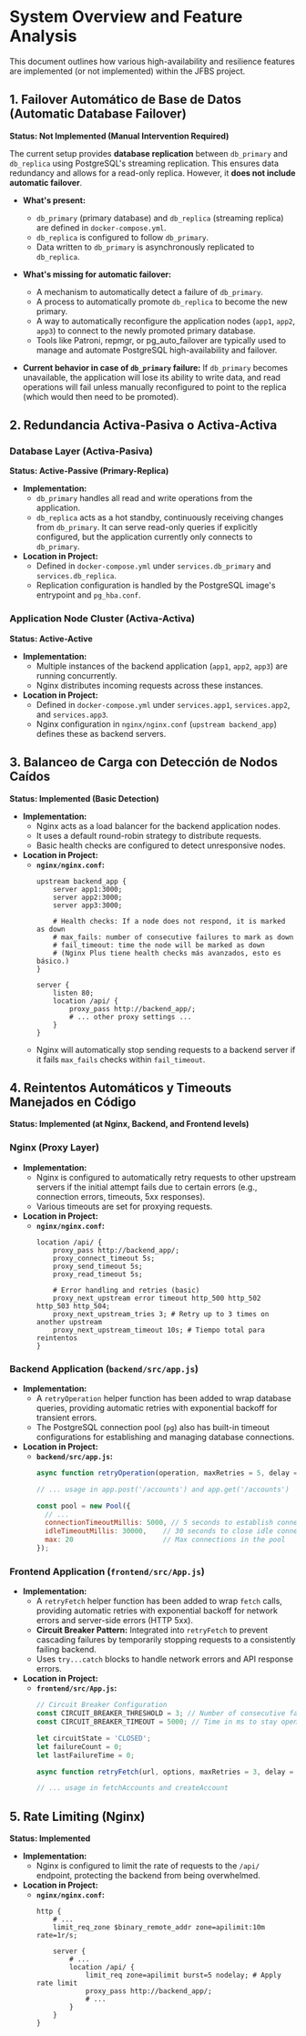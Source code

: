 # System Overview and Feature Analysis

This document outlines how various high-availability and resilience features are implemented (or not implemented) within the JFBS project.

## 1. Failover Automático de Base de Datos (Automatic Database Failover)

**Status: Not Implemented (Manual Intervention Required)**

The current setup provides **database replication** between `db_primary` and `db_replica` using PostgreSQL's streaming replication. This ensures data redundancy and allows for a read-only replica. However, it **does not include automatic failover**.

*   **What's present:**
    *   `db_primary` (primary database) and `db_replica` (streaming replica) are defined in `docker-compose.yml`.
    *   `db_replica` is configured to follow `db_primary`.
    *   Data written to `db_primary` is asynchronously replicated to `db_replica`.

*   **What's missing for automatic failover:**
    *   A mechanism to automatically detect a failure of `db_primary`.
    *   A process to automatically promote `db_replica` to become the new primary.
    *   A way to automatically reconfigure the application nodes (`app1`, `app2`, `app3`) to connect to the newly promoted primary database.
    *   Tools like Patroni, repmgr, or pg_auto_failover are typically used to manage and automate PostgreSQL high-availability and failover.

*   **Current behavior in case of `db_primary` failure:**
    If `db_primary` becomes unavailable, the application will lose its ability to write data, and read operations will fail unless manually reconfigured to point to the replica (which would then need to be promoted).

## 2. Redundancia Activa-Pasiva o Activa-Activa

### Database Layer (Activa-Pasiva)

**Status: Active-Passive (Primary-Replica)**

*   **Implementation:**
    *   `db_primary` handles all read and write operations from the application.
    *   `db_replica` acts as a hot standby, continuously receiving changes from `db_primary`. It can serve read-only queries if explicitly configured, but the application currently only connects to `db_primary`.
*   **Location in Project:**
    *   Defined in `docker-compose.yml` under `services.db_primary` and `services.db_replica`.
    *   Replication configuration is handled by the PostgreSQL image's entrypoint and `pg_hba.conf`.

### Application Node Cluster (Activa-Activa)

**Status: Active-Active**

*   **Implementation:**
    *   Multiple instances of the backend application (`app1`, `app2`, `app3`) are running concurrently.
    *   Nginx distributes incoming requests across these instances.
*   **Location in Project:**
    *   Defined in `docker-compose.yml` under `services.app1`, `services.app2`, and `services.app3`.
    *   Nginx configuration in `nginx/nginx.conf` (`upstream backend_app`) defines these as backend servers.

## 3. Balanceo de Carga con Detección de Nodos Caídos

**Status: Implemented (Basic Detection)**

*   **Implementation:**
    *   Nginx acts as a load balancer for the backend application nodes.
    *   It uses a default round-robin strategy to distribute requests.
    *   Basic health checks are configured to detect unresponsive nodes.
*   **Location in Project:**
    *   **`nginx/nginx.conf`:**
        ```nginx
        upstream backend_app {
            server app1:3000;
            server app2:3000;
            server app3:3000;

            # Health checks: If a node does not respond, it is marked as down
            # max_fails: number of consecutive failures to mark as down
            # fail_timeout: time the node will be marked as down
            # (Nginx Plus tiene health checks más avanzados, esto es básico.)
        }

        server {
            listen 80;
            location /api/ {
                proxy_pass http://backend_app/;
                # ... other proxy settings ...
            }
        }
        ```
    *   Nginx will automatically stop sending requests to a backend server if it fails `max_fails` checks within `fail_timeout`.

## 4. Reintentos Automáticos y Timeouts Manejados en Código

**Status: Implemented (at Nginx, Backend, and Frontend levels)**

### Nginx (Proxy Layer)

*   **Implementation:**
    *   Nginx is configured to automatically retry requests to other upstream servers if the initial attempt fails due to certain errors (e.g., connection errors, timeouts, 5xx responses).
    *   Various timeouts are set for proxying requests.
*   **Location in Project:**
    *   **`nginx/nginx.conf`:**
        ```nginx
        location /api/ {
            proxy_pass http://backend_app/;
            proxy_connect_timeout 5s;
            proxy_send_timeout 5s;
            proxy_read_timeout 5s;

            # Error handling and retries (basic)
            proxy_next_upstream error timeout http_500 http_502 http_503 http_504;
            proxy_next_upstream_tries 3; # Retry up to 3 times on another upstream
            proxy_next_upstream_timeout 10s; # Tiempo total para reintentos
        }
        ```

### Backend Application (`backend/src/app.js`)

*   **Implementation:**
    *   A `retryOperation` helper function has been added to wrap database queries, providing automatic retries with exponential backoff for transient errors.
    *   The PostgreSQL connection pool (`pg`) also has built-in timeout configurations for establishing and managing database connections.
*   **Location in Project:**
    *   **`backend/src/app.js`:**
        ```javascript
        async function retryOperation(operation, maxRetries = 5, delay = 1000) { /* ... */ }

        // ... usage in app.post('/accounts') and app.get('/accounts')

        const pool = new Pool({
          // ...
          connectionTimeoutMillis: 5000, // 5 seconds to establish connection
          idleTimeoutMillis: 30000,    // 30 seconds to close idle connections
          max: 20                      // Max connections in the pool
        });
        ```

### Frontend Application (`frontend/src/App.js`)

*   **Implementation:**
    *   A `retryFetch` helper function has been added to wrap `fetch` calls, providing automatic retries with exponential backoff for network errors and server-side errors (HTTP 5xx).
    *   **Circuit Breaker Pattern:** Integrated into `retryFetch` to prevent cascading failures by temporarily stopping requests to a consistently failing backend.
    *   Uses `try...catch` blocks to handle network errors and API response errors.
*   **Location in Project:**
    *   **`frontend/src/App.js`:**
        ```javascript
        // Circuit Breaker Configuration
        const CIRCUIT_BREAKER_THRESHOLD = 3; // Number of consecutive failures before opening the circuit
        const CIRCUIT_BREAKER_TIMEOUT = 5000; // Time in ms to stay open before half-opening

        let circuitState = 'CLOSED';
        let failureCount = 0;
        let lastFailureTime = 0;

        async function retryFetch(url, options, maxRetries = 3, delay = 1000) { /* ... */ }

        // ... usage in fetchAccounts and createAccount
        ```

## 5. Rate Limiting (Nginx)

**Status: Implemented**

*   **Implementation:**
    *   Nginx is configured to limit the rate of requests to the `/api/` endpoint, protecting the backend from being overwhelmed.
*   **Location in Project:**
    *   **`nginx/nginx.conf`:**
        ```nginx
        http {
            # ...
            limit_req_zone $binary_remote_addr zone=apilimit:10m rate=1r/s;

            server {
                # ...
                location /api/ {
                    limit_req zone=apilimit burst=5 nodelay; # Apply rate limit
                    proxy_pass http://backend_app/;
                    # ...
                }
            }
        }
        ```
